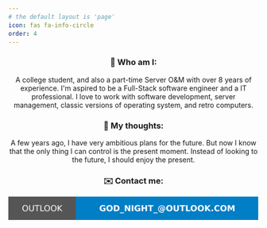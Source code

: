 ```yaml
---
# the default layout is 'page'
icon: fas fa-info-circle
order: 4
---
```

<div align="center">
    <h3>🙋 Who am I:</h3>
    <p>A college student, and also a part-time Server O&M with over 8 years of experience. I'm aspired to be a Full-Stack software engineer and a IT professional. I love to work with software development, server management, classic versions of operating system, and retro computers.</p>
    <h3>💭 My thoughts:</h3>
    <p>A few years ago, I have very ambitious plans for the future. But now I know that the only thing I can control is the present moment. Instead of looking to the future, I should enjoy the present.</p>
    <h3>✉️ Contact me:</h3>
    <a href="mailto:god_night_@outlook.com"><img src="/assets/outlook.svg" alt="god_night_@outlook.com" /></a>
</div>

